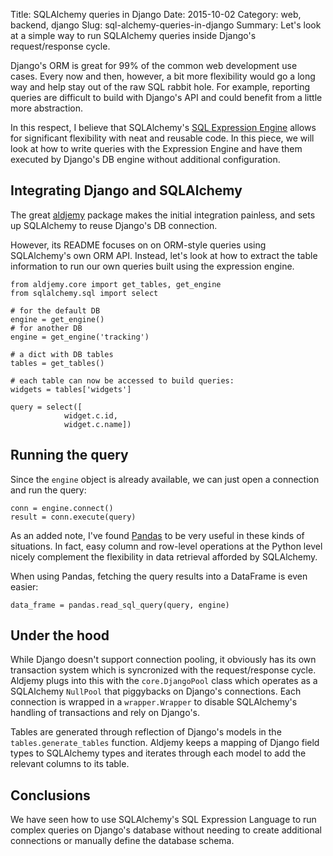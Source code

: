 Title: SQLAlchemy queries in Django
Date: 2015-10-02
Category: web, backend, django
Slug: sql-alchemy-queries-in-django
Summary: Let's look at a simple way to run SQLAlchemy queries inside Django's request/response cycle.

Django's ORM is great for 99% of the common web development use cases. Every now and then, however, a bit more flexibility would go a long way and help stay out of the raw SQL rabbit hole. For example, reporting queries are difficult to build with Django's API and could benefit from a little more abstraction.

In this respect, I believe that SQLAlchemy's [SQL Expression Engine](http://docs.sqlalchemy.org/en/latest/core/tutorial.html) allows for significant flexibility with neat and reusable code. In this piece, we will look at how to write queries with the Expression Engine and have them executed by Django's DB engine without additional configuration.

## Integrating Django and SQLAlchemy

The great [aldjemy](https://github.com/Deepwalker/aldjemy) package makes the initial integration painless, and sets up SQLAlchemy to reuse Django's DB connection.

However, its README focuses on on ORM-style queries using SQLAlchemy's own ORM API. Instead, let's look at how to extract the table information to run our own queries built using the expression engine.

    from aldjemy.core import get_tables, get_engine
    from sqlalchemy.sql import select

    # for the default DB
    engine = get_engine()
    # for another DB
    engine = get_engine('tracking')
    
    # a dict with DB tables
    tables = get_tables()

    # each table can now be accessed to build queries:
    widgets = tables['widgets']

    query = select([
                widget.c.id,
                widget.c.name])

## Running the query

Since the `engine` object is already available, we can just open a connection and run the query:

    conn = engine.connect()
    result = conn.execute(query)

As an added note, I've found [Pandas](http://pandas.pydata.org) to be very useful in these kinds of situations. In fact, easy column and row-level operations at the Python level nicely complement the flexibility in data retrieval afforded by SQLAlchemy.

When using Pandas, fetching the query results into a DataFrame is even easier:

    data_frame = pandas.read_sql_query(query, engine)

## Under the hood

While Django doesn't support connection pooling, it obviously has its own transaction system which is syncronized with the request/response cycle. Aldjemy plugs into this with the `core.DjangoPool` class which operates as a SQLAlchemy `NullPool` that piggybacks on Django's connections. Each connection is wrapped in a `wrapper.Wrapper` to disable SQLAlchemy's handling of transactions and rely on Django's.

Tables are generated through reflection of Django's models in the `tables.generate_tables` function. Aldjemy keeps a mapping of Django field types to SQLAlchemy types and iterates through each model to add the relevant columns to its table.

## Conclusions

We have seen how to use SQLAlchemy's SQL Expression Language to run complex queries on Django's database without needing to create additional connections or manually define the database schema.